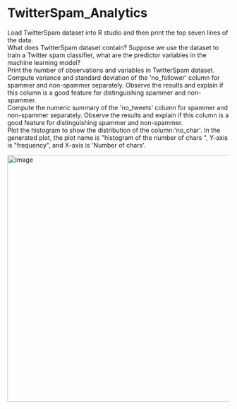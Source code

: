 # TwitterSpam_Analytics

Load TwitterSpam dataset into R studio and then print the top seven lines of the data. </br>
What does TwitterSpam dataset contain? Suppose we use the dataset to train a Twitter spam classifier, what are the predictor variables in the machine learning model? </br>
Print the number of observations and variables in TwitterSpam dataset.</br>
Compute variance and standard deviation of the 'no_follower' column for spammer and non-spammer separately. Observe the results and explain if this column is a good feature for distinguishing spammer and non-spammer.</br>
Compute the numeric summary of the 'no_tweets' column for spammer and non-spammer separately. Observe the results and explain if this column is a good feature for distinguishing spammer and non-spammer.</br> 
Plot the histogram to show the distribution of the column:'no_char'. In the generated plot, the plot name is "histogram of the number of chars ", Y-axis is "frequency", and X-axis is 'Number of chars'.</br>

<img width="559" alt="image" src="https://github.com/user-attachments/assets/c48187c1-2fb5-4de6-89d1-40de6f695a6e">

